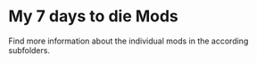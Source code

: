 # My 7 days to die Mods

Find more information about the individual mods in the according subfolders.
